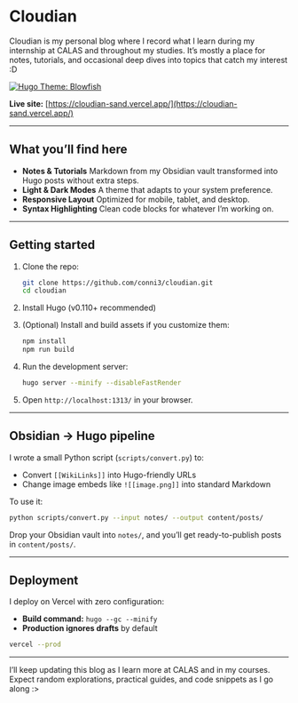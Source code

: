 # Cloudian

Cloudian is my personal blog where I record what I learn during my internship at CALAS and throughout my studies. It’s mostly a place for notes, tutorials, and occasional deep dives into topics that catch my interest \:D

[![Hugo Theme: Blowfish](https://img.shields.io/badge/Hugo%20Theme-Blowfish-blue)](https://github.com/nunocoracao/blowfish)

**Live site:** [https://cloudian-sand.vercel.app/](https://cloudian-sand.vercel.app/)

---

## What you’ll find here

* **Notes & Tutorials**
  Markdown from my Obsidian vault transformed into Hugo posts without extra steps.
* **Light & Dark Modes**
  A theme that adapts to your system preference.
* **Responsive Layout**
  Optimized for mobile, tablet, and desktop.
* **Syntax Highlighting**
  Clean code blocks for whatever I’m working on.

---

## Getting started

1. Clone the repo:

   ```bash
   git clone https://github.com/conni3/cloudian.git
   cd cloudian
   ```
2. Install Hugo (v0.110+ recommended)
3. (Optional) Install and build assets if you customize them:

   ```bash
   npm install
   npm run build
   ```
4. Run the development server:

   ```bash
   hugo server --minify --disableFastRender
   ```
5. Open `http://localhost:1313/` in your browser.

---

## Obsidian → Hugo pipeline

I wrote a small Python script (`scripts/convert.py`) to:

* Convert `[[WikiLinks]]` into Hugo-friendly URLs
* Change image embeds like `![[image.png]]` into standard Markdown

To use it:

```bash
python scripts/convert.py --input notes/ --output content/posts/
```

Drop your Obsidian vault into `notes/`, and you’ll get ready-to-publish posts in `content/posts/`.

---

## Deployment

I deploy on Vercel with zero configuration:

* **Build command:** `hugo --gc --minify`
* **Production ignores drafts** by default

```bash
vercel --prod
```

---

I’ll keep updating this blog as I learn more at CALAS and in my courses. Expect random explorations, practical guides, and code snippets as I go along :>
